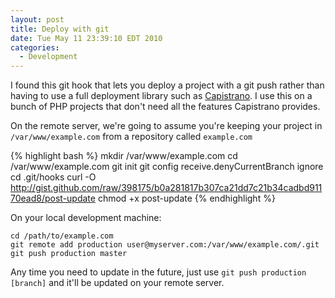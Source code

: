 ```yaml
---
layout: post
title: Deploy with git
date: Tue May 11 23:39:10 EDT 2010
categories:
  - Development
---
```

I found this git hook that lets you deploy a project with a git push rather
than having to use a full deployment library such as [Capistrano](http://capify.org).
I use this on a bunch of PHP projects that don't need all the features Capistrano
provides.

On the remote server, we're going to assume you're keeping your project in
`/var/www/example.com` from a repository called `example.com`

{% highlight bash %}
mkdir /var/www/example.com
cd /var/www/example.com
git init
git config receive.denyCurrentBranch ignore
cd .git/hooks
curl -O http://gist.github.com/raw/398175/b0a281817b307ca21dd7c21b34cadbd91170ead8/post-update
chmod +x post-update
{% endhighlight %}

On your local development machine:

    cd /path/to/example.com
    git remote add production user@myserver.com:/var/www/example.com/.git
    git push production master

Any time you need to update in the future, just use `git push production [branch]`
and it'll be updated on your remote server.
